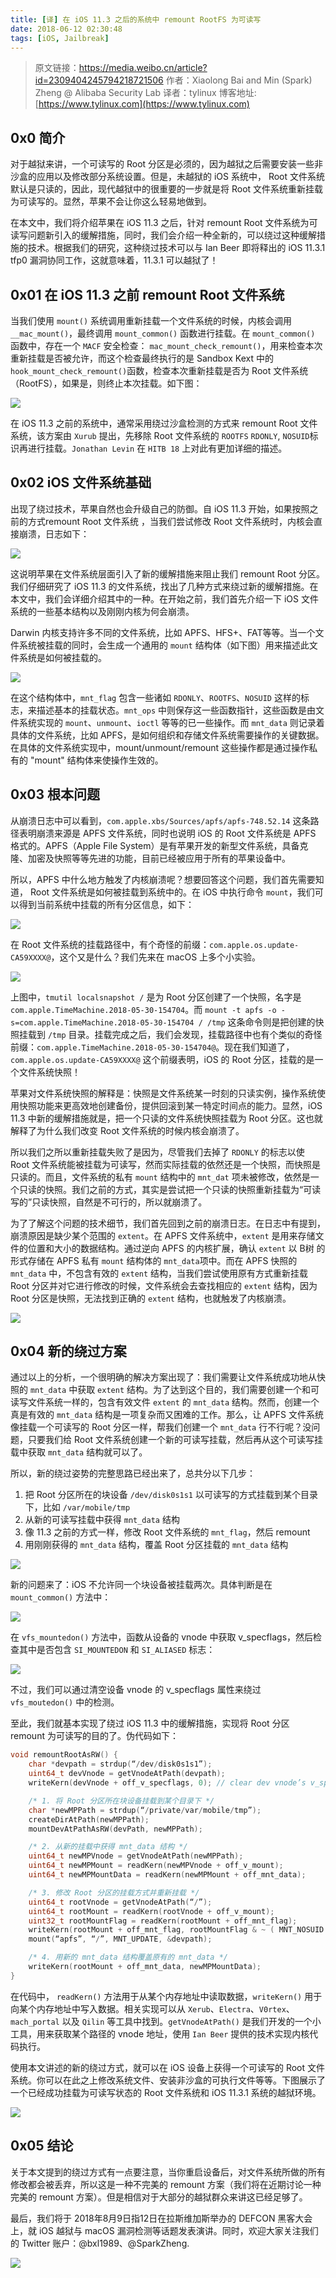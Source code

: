 ```yaml
---
title: [译] 在 iOS 11.3 之后的系统中 remount RootFS 为可读写
date: 2018-06-12 02:30:48
tags: [iOS, Jailbreak]
---
```


> 原文链接：https://media.weibo.cn/article?id=2309404245794218721506
> 作者：Xiaolong Bai and Min (Spark) Zheng @ Alibaba Security Lab
> 译者：tylinux
> 博客地址: [https://www.tylinux.com](https://www.tylinux.com)

## 0x0 简介
对于越狱来讲，一个可读写的 Root 分区是必须的，因为越狱之后需要安装一些非沙盒的应用以及修改部分系统设置。但是，未越狱的 iOS 系统中， Root 文件系统默认是只读的，因此，现代越狱中的很重要的一步就是将 Root 文件系统重新挂载为可读写的。显然，苹果不会让你这么轻易地做到。

在本文中，我们将介绍苹果在 iOS 11.3 之后，针对 remount Root 文件系统为可读写问题新引入的缓解措施，同时，我们会介绍一种全新的，可以绕过这种缓解措施的技术。根据我们的研究，这种绕过技术可以与 Ian Beer 即将释出的 iOS 11.3.1 tfp0 漏洞协同工作，这就意味着，11.3.1 可以越狱了！

## 0x01 在 iOS 11.3 之前 remount Root 文件系统
当我们使用 `mount()` 系统调用重新挂载一个文件系统的时候，内核会调用 `__mac_mount()`，最终调用 `mount_common()` 函数进行挂载。在 `mount_common()` 函数中，存在一个 `MACF` 安全检查： `mac_mount_check_remount()`，用来检查本次重新挂载是否被允许，而这个检查最终执行的是 Sandbox Kext 中的 `hook_mount_check_remount()`函数，检查本次重新挂载是否为 Root 文件系统（RootFS），如果是，则终止本次挂载。如下图：

![](https://i.loli.net/2018/06/12/5b1ebf3c7e148.jpg)

在 iOS 11.3 之前的系统中，通常采用绕过沙盒检测的方式来 remount Root 文件系统，该方案由 `Xurub` 提出，先移除 Root 文件系统的 `ROOTFS` `RDONLY`, `NOSUID`标识再进行挂载。`Jonathan Levin` 在 `HITB 18` 上对此有更加详细的描述。

## 0x02 iOS 文件系统基础

出现了绕过技术，苹果自然也会升级自己的防御。自 iOS 11.3 开始，如果按照之前的方式remount Root 文件系统 ，当我们尝试修改 Root 文件系统时，内核会直接崩溃，日志如下：

![](https://i.loli.net/2018/06/12/5b1ebf3c94ca2.jpg)

这说明苹果在文件系统层面引入了新的缓解措施来阻止我们 remount Root 分区。我们仔细研究了 iOS 11.3 的文件系统，找出了几种方式来绕过新的缓解措施。在本文中，我们会详细介绍其中的一种。在开始之前，我们首先介绍一下 iOS 文件系统的一些基本结构以及刚刚内核为何会崩溃。

Darwin 内核支持许多不同的文件系统，比如 APFS、HFS+、FAT等等。当一个文件系统被挂载的同时，会生成一个通用的 `mount` 结构体（如下图）用来描述此文件系统是如何被挂载的。

![](https://i.loli.net/2018/06/12/5b1ebf3c9cc06.jpg)

在这个结构体中，`mnt_flag` 包含一些诸如 `RDONLY`、`ROOTFS`、`NOSUID` 这样的标志，来描述基本的挂载状态。`mnt_ops` 中则保存这一些函数指针，这些函数是由文件系统实现的 `mount`、`unmount`、`ioctl` 等等的已一些操作。而 `mnt_data` 则记录着具体的文件系统，比如 APFS，是如何组织和存储文件系统需要操作的关键数据。在具体的文件系统实现中，mount/unmount/remount 这些操作都是通过操作私有的 "mount" 结构体来使操作生效的。

## 0x03  根本问题

从崩溃日志中可以看到，`com.apple.xbs/Sources/apfs/apfs-748.52.14` 这条路径表明崩溃来源是 APFS 文件系统，同时也说明 iOS 的 Root 文件系统是 APFS 格式的。APFS（Apple File System）是有苹果开发的新型文件系统，具备克隆、加密及快照等等先进的功能，目前已经被应用于所有的苹果设备中。

所以，APFS 中什么地方触发了内核崩溃呢？想要回答这个问题，我们首先需要知道， Root 文件系统是如何被挂载到系统中的。在 iOS 中执行命令 `mount`，我们可以得到当前系统中挂载的所有分区信息，如下：

![](https://i.loli.net/2018/06/12/5b1ebf3c98eb5.jpg)

在 Root 文件系统的挂载路径中，有个奇怪的前缀：`com.apple.os.update-CA59XXXX@`，这个又是什么？我们先来在 macOS 上多个小实验。

![](https://i.loli.net/2018/06/12/5b1ebf3c8f058.jpg)

上图中，`tmutil localsnapshot /` 是为 Root 分区创建了一个快照，名字是 `com.apple.TimeMachine.2018-05-30-154704`。而 `mount -t apfs -o -s=com.apple.TimeMachine.2018-05-30-154704 / /tmp` 这条命令则是把创建的快照挂载到 `/tmp` 目录。挂载完成之后，我们会发现，挂载路径中也有个类似的奇怪前缀：`com.apple.TimeMachine.2018-05-30-154704@`。现在我们知道了，`com.apple.os.update-CA59XXXX@` 这个前缀表明，iOS 的 Root 分区，挂载的是一个文件系统快照！

苹果对文件系统快照的解释是：快照是文件系统某一时刻的只读实例，操作系统使用快照功能来更高效地创建备份，提供回滚到某一特定时间点的能力。显然，iOS 11.3 中新的缓解措施就是，把一个只读的文件系统快照挂载为 Root 分区。这也就解释了为什么我们改变 Root 文件系统的时候内核会崩溃了。

所以我们之所以重新挂载失败了是因为，尽管我们去掉了 `RDONLY` 的标志以使 Root 文件系统能被挂载为可读写，然而实际挂载的依然还是一个快照，而快照是只读的。而且，文件系统的私有 `mount` 结构中的 `mnt_dat` 项未被修改，依然是一个只读的快照。我们之前的方式，其实是尝试把一个只读的快照重新挂载为“可读写的”只读快照，自然是不可行的，所以就崩溃了。

为了了解这个问题的技术细节，我们首先回到之前的崩溃日志。在日志中有提到，崩溃原因是缺少某个范围的 `extent`。在 APFS 文件系统中，`extent` 是用来存储文件的位置和大小的数据结构。通过逆向 APFS 的内核扩展，确认 `extent` 以 B树 的形式存储在 APFS 私有 `mount` 结构体的 `mnt_data`项中。而在 APFS 快照的 `mnt_data` 中，不包含有效的 `extent` 结构，当我们尝试使用原有方式重新挂载 Root 分区并对它进行修改的时候，文件系统会去查找相应的 `extent` 结构，因为 Root 分区是快照，无法找到正确的 `extent` 结构，也就触发了内核崩溃。

![](https://i.loli.net/2018/06/12/5b1ebf3cb592f.jpg)


## 0x04 新的绕过方案

通过以上的分析，一个很明确的解决方案出现了：我们需要让文件系统成功地从快照的 `mnt_data` 中获取 `extent` 结构。为了达到这个目的，我们需要创建一个和可读写文件系统一样的，包含有效文件 `extent` 的 `mnt_data` 结构。然而，创建一个真是有效的 `mnt_data` 结构是一项复杂而又困难的工作。那么，让 APFS 文件系统像挂载一个可读写的 Root 分区一样，帮我们创建一个 `mnt_data` 行不行呢？没问题，只要我们给 Root 文件系统创建一个新的可读写挂载，然后再从这个可读写挂载中获取 `mnt_data` 结构就可以了。

所以，新的绕过姿势的完整思路已经出来了，总共分以下几步：

1. 把 Root 分区所在的块设备 `/dev/disk0s1s1` 以可读写的方式挂载到某个目录下，比如 `/var/mobile/tmp`
2. 从新的可读写挂载中获得 `mnt_data` 结构
3. 像 11.3 之前的方式一样，修改 Root 文件系统的 `mnt_flag`，然后 remount
4. 用刚刚获得的 `mnt_data` 结构，覆盖 Root 分区挂载的 `mnt_data` 结构

![](https://i.loli.net/2018/06/12/5b1ebf3ca45b0.jpg)

新的问题来了：iOS 不允许同一个块设备被挂载两次。具体判断是在 `mount_common()` 方法中：

![](https://i.loli.net/2018/06/12/5b1ebf3ca7ab4.jpg)

在 `vfs_mountedon()` 方法中，函数从设备的 vnode 中获取 v_specflags，然后检查其中是否包含 `SI_MOUNTEDON` 和 `SI_ALIASED` 标志：

![](https://i.loli.net/2018/06/12/5b1ebf3cb6812.jpg)

不过，我们可以通过清空设备 vnode 的 v_specflags 属性来绕过 `vfs_moutedon()` 中的检测。

至此，我们就基本实现了绕过 iOS 11.3 中的缓解措施，实现将 Root 分区 remount 为可读写的目的了。伪代码如下：

```c
void remountRootAsRW() {
    char *devpath = strdup(“/dev/disk0s1s1”);
    uint64_t devVnode = getVnodeAtPath(devpath);
    writeKern(devVnode + off_v_specflags, 0); // clear dev vnode’s v_specflags

    /* 1. 将 Root 分区所在块设备挂载到某个目录下 */
    char *newMPPath = strdup(“/private/var/mobile/tmp”);
    createDirAtPath(newMPPath);
    mountDevAtPathAsRW(devPath, newMPPath);

    /* 2. 从新的挂载中获得 mnt_data 结构 */
    uint64_t newMPVnode = getVnodeAtPath(newMPPath);
    uint64_t newMPMount = readKern(newMPVnode + off_v_mount);
    uint64_t newMPMountData = readKern(newMPMount + off_mnt_data);

    /* 3. 修改 Root 分区的挂载方式并重新挂载 */
    uint64_t rootVnode = getVnodeAtPath(“/”);
    uint64_t rootMount = readKern(rootVnode + off_v_mount);
    uint32_t rootMountFlag = readKern(rootMount + off_mnt_flag);
    writeKern(rootMount + off_mnt_flag, rootMountFlag & ~ ( MNT_NOSUID | MNT_RDONLY | MNT_ROOTFS));
    mount(“apfs”, “/”, MNT_UPDATE, &devpath);

    /* 4. 用新的 mnt_data 结构覆盖原有的 mnt_data */
    writeKern(rootMount + off_mnt_data, newMPMountData);
}
```

在代码中， `readKern()` 方法用于从某个内存地址中读取数据，`writeKern()` 用于向某个内存地址中写入数据。相关实现可以从 `Xerub`、`Electra`、`V0rtex`、`mach_portal` 以及 `Qilin` 等工具中找到。`getVnodeAtPath()` 是我们开发的一个小工具，用来获取某个路径的 vnode 地址，使用 `Ian Beer` 提供的技术实现内核代码执行。

使用本文讲述的新的绕过方式，就可以在 iOS 设备上获得一个可读写的 Root 文件系统。你可以在此之上修改系统文件、安装非沙盒的可执行文件等等。下图展示了一个已经成功挂载为可读写状态的 Root 文件系统和 iOS 11.3.1 系统的越狱环境。

![](https://i.loli.net/2018/06/12/5b1ebf4fee036.jpg)

## 0x05 结论

关于本文提到的绕过方式有一点要注意，当你重启设备后，对文件系统所做的所有修改都会被丢弃，所以这是一种不完美的 remount 方案（我们将在近期讨论一种完美的 remount 方案）。但是相信对于大部分的越狱群众来讲这已经足够了。

最后，我们将于 2018年8月9日指12日在拉斯维加斯举办的 DEFCON 黑客大会上，就 iOS 越狱与 macOS 漏洞检测等话题发表演讲。同时，欢迎大家关注我们的 Twitter 账户：@bxl1989、@SparkZheng.

![](https://i.loli.net/2018/06/12/5b1ebf3cb3a4e.jpg)

